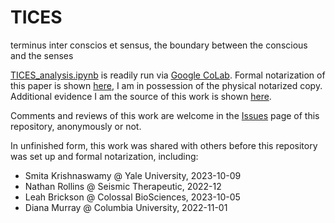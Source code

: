 # TICES
terminus inter conscios et sensus, the boundary between the conscious and the senses

[TICES_analysis.ipynb](https://github.com/dyl4nm4rsh4ll/TICES/blob/main/TICES_analysis.ipynb) is readily run via [Google CoLab](https://colab.research.google.com/). Formal notarization of this paper is shown [here](https://github.com/dyl4nm4rsh4ll/TICES/blob/main/20231031_TICES_notarization.jpg), I am in possession of the physical notarized copy. Additional evidence I am the source of this work is shown [here](https://github.com/dyl4nm4rsh4ll/TICES/blob/main/supplemental.pdf).

Comments and reviews of this work are welcome in the [Issues](https://github.com/dyl4nm4rsh4ll/TICES/issues) page of this repository, anonymously or not.

In unfinished form, this work was shared with others before this repository was set up and formal notarization, including:
- Smita Krishnaswamy @ Yale University, 2023-10-09
- Nathan Rollins @ Seismic Therapeutic, 2022-12
- Leah Brickson @ Colossal BioSciences, 2023-10-05
- Diana Murray @ Columbia University, 2022-11-01
